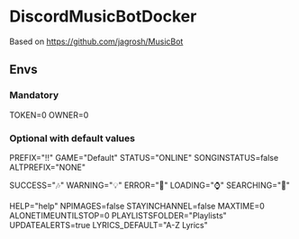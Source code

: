 # DiscordMusicBotDocker

Based on https://github.com/jagrosh/MusicBot

## Envs
### Mandatory
TOKEN=0
OWNER=0

### Optional with default values
PREFIX="!!"
GAME="Default"
STATUS="ONLINE"
SONGINSTATUS=false
ALTPREFIX="NONE"

SUCCESS="🎶"
WARNING="💡"
ERROR="🚫"
LOADING="⌚"
SEARCHING="🔎"

HELP="help"
NPIMAGES=false
STAYINCHANNEL=false
MAXTIME=0
ALONETIMEUNTILSTOP=0
PLAYLISTSFOLDER="Playlists"
UPDATEALERTS=true
LYRICS_DEFAULT="A-Z Lyrics"

